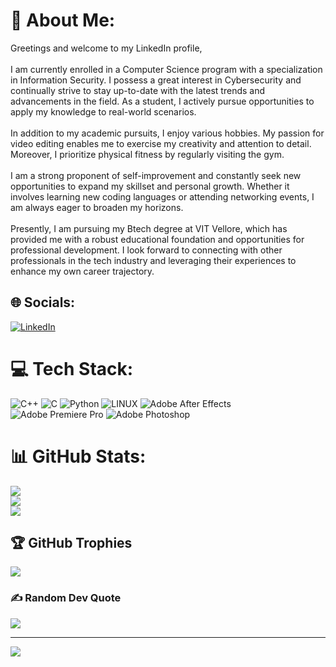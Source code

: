 # 💫 About Me:
Greetings and welcome to my LinkedIn profile,<br><br>I am currently enrolled in a Computer Science program with a specialization in Information Security. I possess a great interest in Cybersecurity and continually strive to stay up-to-date with the latest trends and advancements in the field. As a student, I actively pursue opportunities to apply my knowledge to real-world scenarios.<br><br>In addition to my academic pursuits, I enjoy various hobbies. My passion for video editing enables me to exercise my creativity and attention to detail. Moreover, I prioritize physical fitness by regularly visiting the gym.<br><br>I am a strong proponent of self-improvement and constantly seek new opportunities to expand my skillset and personal growth. Whether it involves learning new coding languages or attending networking events, I am always eager to broaden my horizons.<br><br>Presently, I am pursuing my Btech degree at VIT Vellore, which has provided me with a robust educational foundation and opportunities for professional development. I look forward to connecting with other professionals in the tech industry and leveraging their experiences to enhance my own career trajectory.


## 🌐 Socials:
[![LinkedIn](https://img.shields.io/badge/LinkedIn-%230077B5.svg?logo=linkedin&logoColor=white)](https://linkedin.com/in/nimish-shukla-4b0097250) 

# 💻 Tech Stack:
![C++](https://img.shields.io/badge/c++-%2300599C.svg?style=for-the-badge&logo=c%2B%2B&logoColor=white) ![C](https://img.shields.io/badge/c-%2300599C.svg?style=for-the-badge&logo=c&logoColor=white) ![Python](https://img.shields.io/badge/python-3670A0?style=for-the-badge&logo=python&logoColor=ffdd54) ![LINUX](https://img.shields.io/badge/Linux-FCC624?style=for-the-badge&logo=linux&logoColor=black) ![Adobe After Effects](https://img.shields.io/badge/Adobe%20After%20Effects-9999FF.svg?style=for-the-badge&logo=Adobe%20After%20Effects&logoColor=white) ![Adobe Premiere Pro](https://img.shields.io/badge/Adobe%20Premiere%20Pro-9999FF.svg?style=for-the-badge&logo=Adobe%20Premiere%20Pro&logoColor=white) ![Adobe Photoshop](https://img.shields.io/badge/adobephotoshop-%2331A8FF.svg?style=for-the-badge&logo=adobephotoshop&logoColor=white)
# 📊 GitHub Stats:
![](https://github-readme-stats.vercel.app/api?username=Nimishthebest&theme=dark&hide_border=false&include_all_commits=false&count_private=false)<br/>
![](https://github-readme-streak-stats.herokuapp.com/?user=Nimishthebest&theme=dark&hide_border=false)<br/>
![](https://github-readme-stats.vercel.app/api/top-langs/?username=Nimishthebest&theme=dark&hide_border=false&include_all_commits=false&count_private=false&layout=compact)

## 🏆 GitHub Trophies
![](https://github-profile-trophy.vercel.app/?username=Nimishthebest&theme=algolia&no-frame=false&no-bg=false&margin-w=4)

### ✍️ Random Dev Quote
![](https://quotes-github-readme.vercel.app/api?type=horizontal&theme=tokyonight)

---
[![](https://visitcount.itsvg.in/api?id=Nimishthebest&icon=2&color=0)](https://visitcount.itsvg.in)

<!-- Proudly created with GPRM ( https://gprm.itsvg.in ) -->
